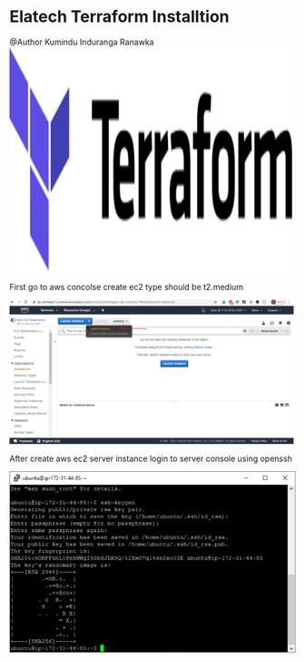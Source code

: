 # Elatech Terraform Installtion  
@Author Kumindu Induranga Ranawka  
<img align="center" width="500" height="400" src="https://github.com/CloudAndContainer/Projects/blob/master/Screen%20Shots/download.png">

First go to aws concolse create ec2 type should be t2.medium  

![Terraform Image 2](https://github.com/CloudAndContainer/Projects/blob/master/Screen%20Shots/Image-01.png)


After create aws ec2 server instance login to server console using openssh 

![Terraform Image 3](https://github.com/CloudAndContainer/Projects/blob/master/Screen%20Shots/ssh.PNG)

